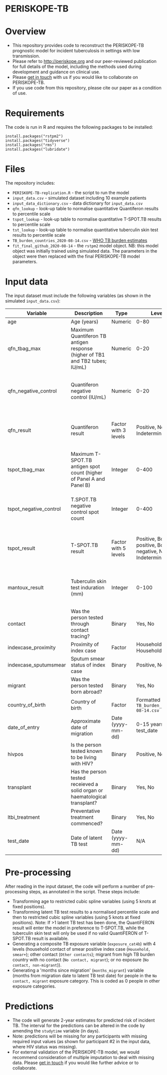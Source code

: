 # PERISKOPE-TB

# Overview

- This repository provides code to reconstruct the PERISKOPE-TB prognostic model for incident tuberculosis in settings with low transmission. 
- Please refer to http://periskope.org and our peer-reviewed publication for full details of the model, including the methods used during development and guidance on clinical use.
- Please [get in touch](mailto:r.gupta@ucl.ac.uk) with us if you would like to collaborate on PERISKOPE-TB. 
- If you use code from this repository, please cite our paper as a condition of use.

# Requirements

The code is run in R and requires the following packages to be installed:

```
install.packages("rstpm2")
install.packages("tidyverse")
install.packages("rms")
install.packages("lubridate")
```

# Files

The repository includes:
- `PERISKOPE-TB-replication.R` - the script to run the model
- `input_data.csv` - simulated dataset including 10 example patients
- `input_data_dictionary.csv` - data dictionary for `input_data.csv`
- `qfn_lookup` - look-up table to normalise quantitative Quantiferon results to percentile scale
- `tspot_lookup` - look-up table to normalise quantitative T-SPOT.TB results to percentile scale
- `tst_lookup` - look-up table to normalise quantitative tuberculin skin test results to percentile scale
- `TB_burden_countries_2020-08-14.csv` - [WHO TB burden estimates](https://www.who.int/tb/country/data/download/en/)
- `fit_final_github_2020-08-14` - the `rstpm2` model object. NB: this model object was initially trained using simulated data. The parameters in the object were then replaced with the final PERISKOPE-TB model parameters.

# Input data

The input dataset must include the following variables (as shown in the simulated `input_data.csv`):

| Variable               | Description                                                                    | Type                 | Levels / range                                                                | Required?                                                     |
|------------------------|--------------------------------------------------------------------------------|----------------------|-------------------------------------------------------------------------------|---------------------------------------------------------------|
| age                    | Age (years)                                                                    | Numeric              | 0-80                                                                          | Yes                                                           |
| qfn_tbag_max           | Maximum Quantiferon TB antigen response (higher of TB1 and TB2 tubes; IU/mL) | Numeric              | 0-20                                                                          | One valid quantitative or binary test result must be provided |
| qfn_negative_control   | Quantiferon negative control (IU/mL)                                        | Numeric              | 0-20                                                                          | One valid quantitative or binary test result must be provided |
| qfn_result             | Quantiferon result                                                             | Factor with 3 levels | Positive, Negative, Indeterminate                                             | One valid quantitative or binary test result must be provided |
| tspot_tbag_max         | Maximum T-SPOT.TB antigen spot count (higher of Panel A and Panel B)         | Integer              | 0-400                                                                         | One valid quantitative or binary test result must be provided |
| tspot_negative_control | T.SPOT.TB negative control spot count                                          | Integer              | 0-400                                                                         | One valid quantitative or binary test result must be provided |
| tspot_result           | T-SPOT.TB result                                                               | Factor with 5 levels | Positive, Borderline positive, Borderline negative, Negative,   Indeterminate | One valid quantitative or binary test result must be provided |
| mantoux_result         | Tuberculin skin test induration (mm)                                           | Integer              | 0-100                                                                         | One valid quantitative or binary test result must be provided |
| contact                | Was the person tested through contact tracing?                                 | Binary               | Yes, No                                                                       | Yes                                                           |
| indexcase_proximity    | Proximity of index case                                                        | Factor               | Household, Non-Household                                                      | For contacts                                                  |
| indexcase_sputumsmear  | Sputum smear status of index case                                              | Binary               | Positive, Negative                                                            | For contacts                                                  |
| migrant                | Was the person tested born abroad?                                             | Binary               | Yes, No                                                                       | For non-contacts                                              |
| country_of_birth       | Country of birth                                                               | Factor               | Formatted as per `TB_burden_countries_2020-08-14.csv`                                        | For migrants                                                  |
| date_of_entry          | Approximate date of migration                                                  | Date (yyyy-mm-dd)    | 0-15 years prior to test_date                                                 | For migrants                                                  |
| hivpos                 | Is the person tested known to be living with HIV?                              | Binary               | Positive, Negative                                                            | Yes                                                           |
| transplant             | Has the person tested receieved a solid organ or haematological transplant?  | Binary               | Yes, No                                                                       | Yes                                                           |
| ltbi_treatment         | Preventative treatment commenced?                                              | Binary               | Yes, No                                                                       | Yes                                                           |
| test_date              | Date of latent TB test                                                         | Date (yyyy-mm-dd)    | N/A                                                                           | Yes                                                           |

# Pre-processing

After reading in the input dataset, the code will perform a number of pre-processing steps, as annotated in the script. These steps include:

- Transforming age to restricted cubic spline variables (using 5 knots at fixed positions).
- Transforming latent TB test results to a normalised percentile scale and then to restricted cubic spline variables (using 5 knots at fixed positions). Note: If >1 latent TB test has been done, the QuantiFERON result will enter the model in preference to T-SPOT.TB, while the tuberculin skin test will only be used if no valid QuantiFERON of T-SPOT.TB result is available.
- Generating a composite TB exposure variable (`exposure_cat4b`) with 4 levels (household contact of smear positive index case (`Household, smear+`); other contact (`Other contacts`); migrant from high TB burden country with no contact (`No contact, migrant`); or no exposure (`No contact, non-migrant`)).
- Generating a 'months since migration' (`months_migrant`) variable (months from migration date to latent TB test date) for people in the `No contact, migrant` exposure category. This is coded as 0 people in other exposure categories.

# Predictions

- The code will generate 2-year estimates for predicted risk of incident TB. The interval for the predictions can be altered in the code by amending the `studytime` variable (in days).  
- Note: predictions will be missing for any participants with missing required input values (as shown for participant #2 in the input data, where HIV status was missing).
- For external validation of the PERISKOPE-TB model, we would recommend consideration of multiple imputation to deal with missing data. Please [get in touch](mailto:r.gupta@ucl.ac.uk) if you would like further advice or to collaborate. 
